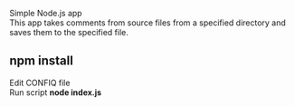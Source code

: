 Simple Node.js app<br>
This app takes comments from source files from a specified directory and saves them to the specified file.

## npm install

Edit CONFIQ file<br>
Run script <b>node index.js</b>
